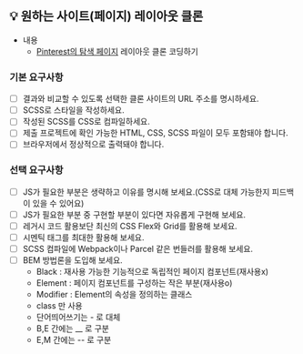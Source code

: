 ## 💡 원하는 사이트(페이지) 레이아웃 클론
- 내용
  - [Pinterest의 탐색 페이지](https://www.pinterest.co.kr/ideas/) 레이아웃 클론 코딩하기

### 기본 요구사항

- [ ] 결과와 비교할 수 있도록 선택한 클론 사이트의 URL 주소를 명시하세요.
- [ ] SCSS로 스타일을 작성하세요.
- [ ] 작성된 SCSS를 CSS로 컴파일하세요.
- [ ] 제출 프로젝트에 확인 가능한 HTML, CSS, SCSS 파일이 모두 포함돼야 합니다.
- [ ] 브라우저에서 정상적으로 출력돼야 합니다.

### 선택 요구사항

- [ ] JS가 필요한 부분은 생략하고 이유를 명시해 보세요.(CSS로 대체 가능한지 피드백이 있을 수 있어요)
- [ ] JS가 필요한 부분 중 구현할 부분이 있다면 자유롭게 구현해 보세요.
- [ ] 레거시 코드 활용보단 최신의 CSS Flex와 Grid를 활용해 보세요.
- [ ] 시멘틱 태그를 최대한 활용해 보세요.
- [ ] SCSS 컴파일에 Webpack이나 Parcel 같은 번들러를 활용해 보세요.
- [ ] BEM 방법론을 도입해 보세요.
  - Black : 재사용 가능한 기능적으로 독립적인 페이지 컴포넌트(재사용x)
  - Element : 페이지 컴포넌트를 구성하는 작은 부분(재사용o)
  - Modifier : Element의 속성을 정의하는 클래스
  - class 만 사용
  - 단어띄어쓰기는 - 로 대체
  - B,E 간에는 __ 로 구분
  - E,M 간에는 -- 로 구분
